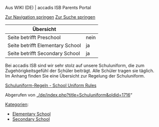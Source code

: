 Aus WIKI (DE) | accadis ISB Parents Portal

[Zur Navigation springen](/de/Schuluniform#mw-head) [Zur Suche springen](/de/Schuluniform#searchInput)

| Übersicht | |
| --- | --- |
| Seite betrifft Preschool | nein |
| Seite betrifft Elementary School | ja |
| Seite betrifft Secondary School | ja |

Bei accadis ISB sind wir sehr stolz auf unsere Schuluniform, die zum Zugehörigkeitsgefühl der Schüler beiträgt. Alle Schüler tragen sie täglich. Im Anhang finden Sie eine Übersicht zur Regelung der Schuluniform.

[Schuluniform-Regeln - School Uniform Rules](/de/Datei:Schuluniform-Regeln_-_School_Uniform_Rules.pdf "Datei:Schuluniform-Regeln - School Uniform Rules.pdf")

Abgerufen von „[/de/index.php?title=Schuluniform&oldid=1716](/de/index.php?title=Schuluniform&oldid=1716)“

[Kategorien](/de/Spezial:Kategorien "Spezial:Kategorien"):

-   [Elementary School](/de/Kategorie:Elementary_School "Kategorie:Elementary School")
-   [Secondary School](/de/Kategorie:Secondary_School "Kategorie:Secondary School")